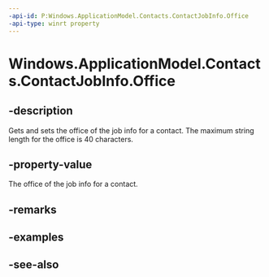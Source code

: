 ```yaml
---
-api-id: P:Windows.ApplicationModel.Contacts.ContactJobInfo.Office
-api-type: winrt property
---
```


<!-- Property syntax
public string Office { get;  set; }
-->

# Windows.ApplicationModel.Contacts.ContactJobInfo.Office

## -description
Gets and sets the office of the job info for a contact. The maximum string length for the office is 40 characters.

## -property-value
The office of the job info for a contact.

## -remarks

## -examples

## -see-also
